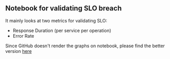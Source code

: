 ## Notebook for validating SLO breach

It mainly looks at two metrics for validating SLO:

- Response Duration (per service per operation)
- Error Rate

Since GitHub doesn't render the graphs on notebook, please find the better version [here](https://nbviewer.jupyter.org/github/Ashmita152/jaeger-notebooks/blob/master/slo-validation/notebook.ipynb)
